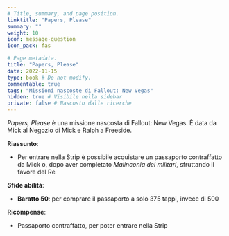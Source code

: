 ```yaml
---
# Title, summary, and page position.
linktitle: "Papers, Please" 
summary: ""
weight: 10
icon: message-question
icon_pack: fas

# Page metadata.
title: "Papers, Please"
date: 2022-11-15
type: book # Do not modify.
commentable: true
tags: "Missioni nascoste di Fallout: New Vegas"
hidden: true # Visibile nella sidebar
private: false # Nascosto dalle ricerche
---
```


<div class="fnv">


*Papers, Please* è una missione nascosta di Fallout: New Vegas. È data da Mick al Negozio di Mick e Ralph a Freeside.


**Riassunto**:
- Per entrare nella Strip è possibile acquistare un passaporto contraffatto da Mick o, dopo aver completato *Malinconia dei militari*, sfruttando il favore del Re 


**Sfide abilità**:
- **Baratto 50**: per comprare il passaporto a solo 375 tappi, invece di 500


**Ricompense**:
- Passaporto contraffatto, per poter entrare nella Strip


</div>


